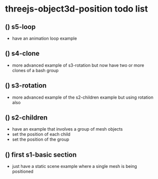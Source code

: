 # threejs-object3d-position todo list

## () s5-loop
* have an animation loop example

## () s4-clone
* more advanced example of s3-rotation but now have two or more clones of a bash group

## () s3-rotation
* more advanced example of the s2-children example but using rotation also

## () s2-children
* have an example that involves a group of mesh objects
* set the position of each child
* set the position of the group

## () first s1-basic section
* just have a static scene example where a single mesh is being positioned

